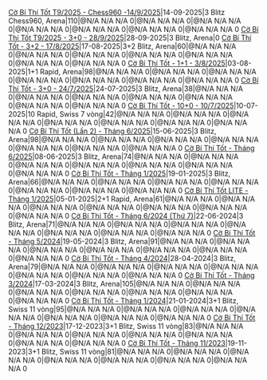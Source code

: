 <a href="https://www.chess.com/tournament/live/arena/c-b-th-tt-t92025--chess960-1492025-4450507" target="_top">Cờ Bí Thí Tốt T9/2025 - Chess960 -14/9/2025</a>|14-09-2025|3 Blitz Chess960, Arena|110|@N/A N/A N/A 0|@N/A N/A N/A 0|@N/A N/A N/A 0|@N/A N/A N/A 0|@N/A N/A N/A 0|@N/A N/A N/A 0|@N/A N/A N/A 0
<a href="https://www.chess.com/tournament/live/arena/c-b-th-tt-t92025--30--2892025-4423951" target="_top">Cờ Bí Thí Tốt T9/2025 - 3+0 - 28/9/2025</a>|28-09-2025|3 Blitz, Arena|0
<a href="https://www.chess.com/tournament/live/arena/c-b-th-tt--32--1782025-4353537" target="_top">Cờ Bí Thí Tốt - 3+2 - 17/8/2025</a>|17-08-2025|3+2 Blitz, Arena|60|@N/A N/A N/A 0|@N/A N/A N/A 0|@N/A N/A N/A 0|@N/A N/A N/A 0|@N/A N/A N/A 0|@N/A N/A N/A 0|@N/A N/A N/A 0
<a href="https://www.chess.com/tournament/live/arena/c-b-th-tt--11--382025-4355453" target="_top">Cờ Bí Thí Tốt - 1+1 - 3/8/2025</a>|03-08-2025|1+1 Rapid, Arena|98|@N/A N/A N/A 0|@N/A N/A N/A 0|@N/A N/A N/A 0|@N/A N/A N/A 0|@N/A N/A N/A 0|@N/A N/A N/A 0|@N/A N/A N/A 0
<a href="https://www.chess.com/tournament/live/arena/c-b-th-tt--30--2472025-4332843" target="_top">Cờ Bí Thí Tốt - 3+0 - 24/7/2025</a>|24-07-2025|3 Blitz, Arena|38|@N/A N/A N/A 0|@N/A N/A N/A 0|@N/A N/A N/A 0|@N/A N/A N/A 0|@N/A N/A N/A 0|@N/A N/A N/A 0|@N/A N/A N/A 0
<a href="https://www.chess.com/tournament/live/c-b-th-tt--100--1072025-5792195" target="_top">Cờ Bí Thí Tốt - 10+0 - 10/7/2025</a>|10-07-2025|10 Rapid, Swiss 7 vòng|42|@N/A N/A N/A 0|@N/A N/A N/A 0|@N/A N/A N/A 0|@N/A N/A N/A 0|@N/A N/A N/A 0|@N/A N/A N/A 0|@N/A N/A N/A 0
<a href="https://www.chess.com/tournament/live/arena/c-b-th-tt-ln-2--thng-62025-4283921" target="_top">Cờ Bí Thí Tốt (Lần 2) - Tháng 6/2025</a>|15-06-2025|3 Blitz, Arena|98|@N/A N/A N/A 0|@N/A N/A N/A 0|@N/A N/A N/A 0|@N/A N/A N/A 0|@N/A N/A N/A 0|@N/A N/A N/A 0|@N/A N/A N/A 0
<a href="https://www.chess.com/tournament/live/arena/c-b-th-tt--thng-62025-4267431" target="_top">Cờ Bí Thí Tốt - Tháng 6/2025</a>|08-06-2025|3 Blitz, Arena|74|@N/A N/A N/A 0|@N/A N/A N/A 0|@N/A N/A N/A 0|@N/A N/A N/A 0|@N/A N/A N/A 0|@N/A N/A N/A 0|@N/A N/A N/A 0
<a href="https://www.chess.com/tournament/live/arena/c-b-th-tt--thng-12025-3948057" target="_top">Cờ Bí Thí Tốt - Tháng 1/2025</a>|19-01-2025|3 Blitz, Arena|66|@N/A N/A N/A 0|@N/A N/A N/A 0|@N/A N/A N/A 0|@N/A N/A N/A 0|@N/A N/A N/A 0|@N/A N/A N/A 0|@N/A N/A N/A 0
<a href="https://www.chess.com/tournament/live/arena/c-b-th-tt-lite--thng-12025-3921683" target="_top">Cờ Bí Thí Tốt LITE - Tháng 1/2025</a>|05-01-2025|2+1 Rapid, Arena|61|@N/A N/A N/A 0|@N/A N/A N/A 0|@N/A N/A N/A 0|@N/A N/A N/A 0|@N/A N/A N/A 0|@N/A N/A N/A 0|@N/A N/A N/A 0
<a href="https://www.chess.com/tournament/live/arena/c-b-th-tt--thng-62024-th-7-3463795" target="_top">Cờ Bí Thí Tốt - Tháng 6/2024 (Thứ 7)</a>|22-06-2024|3 Blitz, Arena|71|@N/A N/A N/A 0|@N/A N/A N/A 0|@N/A N/A N/A 0|@N/A N/A N/A 0|@N/A N/A N/A 0|@N/A N/A N/A 0|@N/A N/A N/A 0
<a href="https://www.chess.com/tournament/live/arena/c-b-th-tt--thng-52024-3394346" target="_top">Cờ Bí Thí Tốt - Tháng 5/2024</a>|19-05-2024|3 Blitz, Arena|91|@N/A N/A N/A 0|@N/A N/A N/A 0|@N/A N/A N/A 0|@N/A N/A N/A 0|@N/A N/A N/A 0|@N/A N/A N/A 0|@N/A N/A N/A 0
<a href="https://www.chess.com/tournament/live/arena/c-b-th-tt--thng-42024-3341354" target="_top">Cờ Bí Thí Tốt - Tháng 4/2024</a>|28-04-2024|3 Blitz, Arena|79|@N/A N/A N/A 0|@N/A N/A N/A 0|@N/A N/A N/A 0|@N/A N/A N/A 0|@N/A N/A N/A 0|@N/A N/A N/A 0|@N/A N/A N/A 0
<a href="https://www.chess.com/tournament/live/arena/c-b-th-tt--thng-32024-3264849" target="_top">Cờ Bí Thí Tốt - Tháng 3/2024</a>|17-03-2024|3 Blitz, Arena|105|@N/A N/A N/A 0|@N/A N/A N/A 0|@N/A N/A N/A 0|@N/A N/A N/A 0|@N/A N/A N/A 0|@N/A N/A N/A 0|@N/A N/A N/A 0
<a href="https://www.chess.com/tournament/live/c-b-th-tt--thng-12024-4519695" target="_top">Cờ Bí Thí Tốt - Tháng 1/2024</a>|21-01-2024|3+1 Blitz, Swiss 11 vòng|95|@N/A N/A N/A 0|@N/A N/A N/A 0|@N/A N/A N/A 0|@N/A N/A N/A 0|@N/A N/A N/A 0|@N/A N/A N/A 0|@N/A N/A N/A 0
<a href="https://www.chess.com/tournament/live/c-b-th-tt---thng-122023-4451780" target="_top">Cờ Bí Thí Tốt - Tháng 12/2023</a>|17-12-2023|3+1 Blitz, Swiss 11 vòng|83|@N/A N/A N/A 0|@N/A N/A N/A 0|@N/A N/A N/A 0|@N/A N/A N/A 0|@N/A N/A N/A 0|@N/A N/A N/A 0|@N/A N/A N/A 0
<a href="https://www.chess.com/tournament/live/c-b-th-tt---thng-112023-4388644" target="_top">Cờ Bí Thí Tốt - Tháng 11/2023</a>|19-11-2023|3+1 Blitz, Swiss 11 vòng|81|@N/A N/A N/A 0|@N/A N/A N/A 0|@N/A N/A N/A 0|@N/A N/A N/A 0|@N/A N/A N/A 0|@N/A N/A N/A 0|@N/A N/A N/A 0
